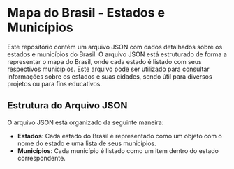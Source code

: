 # Mapa do Brasil - Estados e Municípios

Este repositório contém um arquivo JSON com dados detalhados sobre os estados e municípios do Brasil. O arquivo JSON está estruturado de forma a representar o mapa do Brasil, onde cada estado é listado com seus respectivos municípios. Este arquivo pode ser utilizado para consultar informações sobre os estados e suas cidades, sendo útil para diversos projetos ou para fins educativos.

## Estrutura do Arquivo JSON

O arquivo JSON está organizado da seguinte maneira:

- **Estados**: Cada estado do Brasil é representado como um objeto com o nome do estado e uma lista de seus municípios.
- **Municípios**: Cada município é listado como um item dentro do estado correspondente.
